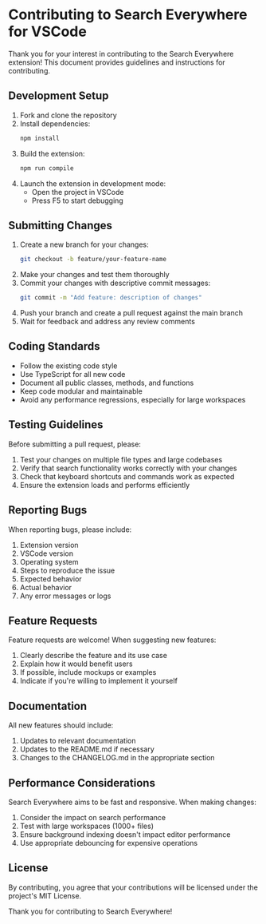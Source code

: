 # Contributing to Search Everywhere for VSCode

Thank you for your interest in contributing to the Search Everywhere extension! This document provides guidelines and instructions for contributing.

## Development Setup

1. Fork and clone the repository
2. Install dependencies:
   ```bash
   npm install
   ```
3. Build the extension:
   ```bash
   npm run compile
   ```
4. Launch the extension in development mode:
   - Open the project in VSCode
   - Press F5 to start debugging

## Submitting Changes

1. Create a new branch for your changes:
   ```bash
   git checkout -b feature/your-feature-name
   ```
2. Make your changes and test them thoroughly
3. Commit your changes with descriptive commit messages:
   ```bash
   git commit -m "Add feature: description of changes"
   ```
4. Push your branch and create a pull request against the main branch
5. Wait for feedback and address any review comments

## Coding Standards

- Follow the existing code style
- Use TypeScript for all new code
- Document all public classes, methods, and functions
- Keep code modular and maintainable
- Avoid any performance regressions, especially for large workspaces

## Testing Guidelines

Before submitting a pull request, please:

1. Test your changes on multiple file types and large codebases
2. Verify that search functionality works correctly with your changes
3. Check that keyboard shortcuts and commands work as expected
4. Ensure the extension loads and performs efficiently

## Reporting Bugs

When reporting bugs, please include:

1. Extension version
2. VSCode version
3. Operating system
4. Steps to reproduce the issue
5. Expected behavior
6. Actual behavior
7. Any error messages or logs

## Feature Requests

Feature requests are welcome! When suggesting new features:

1. Clearly describe the feature and its use case
2. Explain how it would benefit users
3. If possible, include mockups or examples
4. Indicate if you're willing to implement it yourself

## Documentation

All new features should include:

1. Updates to relevant documentation
2. Updates to the README.md if necessary
3. Changes to the CHANGELOG.md in the appropriate section

## Performance Considerations

Search Everywhere aims to be fast and responsive. When making changes:

1. Consider the impact on search performance
2. Test with large workspaces (1000+ files)
3. Ensure background indexing doesn't impact editor performance
4. Use appropriate debouncing for expensive operations

## License

By contributing, you agree that your contributions will be licensed under the project's MIT License.

Thank you for contributing to Search Everywhere! 